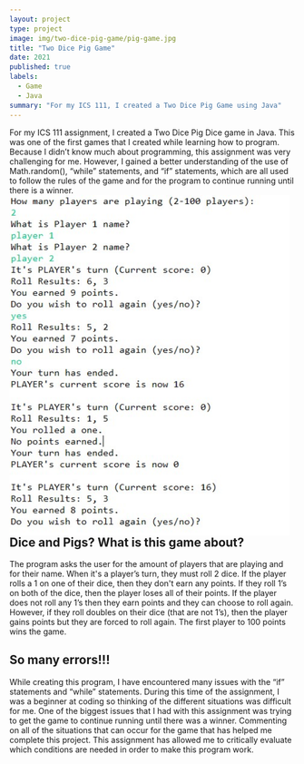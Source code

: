 ```yaml
---
layout: project
type: project
image: img/two-dice-pig-game/pig-game.jpg
title: "Two Dice Pig Game"
date: 2021
published: true
labels:
  - Game
  - Java
summary: "For my ICS 111, I created a Two Dice Pig Game using Java"
---
```

For my ICS 111 assignment, I created a Two Dice Pig Dice game in Java. This was one of the first games that I created while learning how to program. Because I didn’t know much about programming, this assignment was very challenging for me. However, I gained a better understanding of the use of Math.random(), “while” statements, and “if” statements, which are all used to follow the rules of the game and for the program to continue running until there is a winner. 
<img src="../img/two-dice-pig-game/two-pig-game-console.jpg" height= "600" style="float: left; margin-right: 20px;">
## Dice and Pigs? What is this game about?
The program asks the user for the amount of players that are playing and for their name. When it's a player’s turn, they must roll 2 dice. If the player rolls a 1 on one of their dice, then they don't earn any points. If they roll 1’s on both of the dice, then the player loses all of their points. If the player does not roll any 1’s then they earn points and they can choose to roll again. However, if they roll doubles on their dice (that are not 1’s), then the player gains points but they are forced to roll again. The first player to 100 points wins the game. 

## So many errors!!!
While creating this program, I have encountered many issues with the “if” statements and “while”  statements. During this time of the assignment, I was a beginner at coding so thinking of the different situations was difficult for me. One of the biggest issues that I had with this assignment was trying to get the game to continue running until there was a winner. Commenting on all of the situations that can occur for the game that has helped me complete this project. This assignment has allowed me to critically evaluate which conditions are needed in order to make this program work. 

